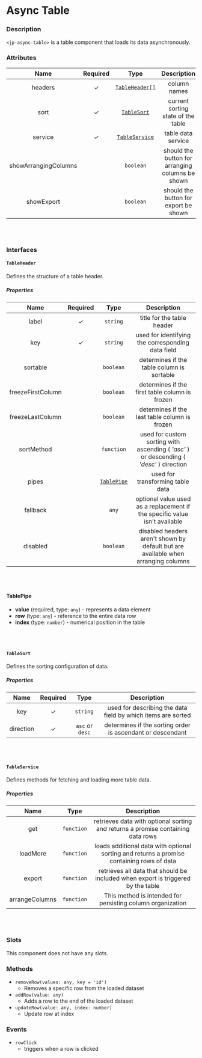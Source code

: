 # Async Table

### Description

`<jp-async-table>` is a table component that loads its data asynchronously.

### Attributes

|       **Name**       | **Required** |            **Type**             |                 **Description**                  |
| :------------------: | :----------: | :-----------------------------: | :----------------------------------------------: |
|       headers        |      ✓       | [`TableHeader[]`](#tableheader) |                   column names                   |
|         sort         |      ✓       |    [`TableSort`](#tablesort)    |        current sorting state of the table        |
|       service        |      ✓       | [`TableService`](#tableservice) |                table data service                |
| showArrangingColumns |              |            `boolean`            | should the button for arranging columns be shown |
|      showExport      |              |            `boolean`            |      should the button for export be shown       |

<br></br>

### Interfaces

#### `TableHeader`

Defines the structure of a table header.

##### Properties

|     **Name**      | **Required** |         **Type**          |                                     **Description**                                     |
| :---------------: | :----------: | :-----------------------: | :-------------------------------------------------------------------------------------: |
|       label       |      ✓       |         `string`          |                               title for the table header                                |
|        key        |      ✓       |         `string`          |                    used for identifying the corresponding data field                    |
|     sortable      |              |         `boolean`         |                       determines if the table column is sortable                        |
| freezeFirstColumn |              |         `boolean`         |                     determines if the first table column is frozen                      |
| freezeLastColumn  |              |         `boolean`         |                      determines if the last table column is frozen                      |
|    sortMethod     |              |        `function`         | used for custom sorting with ascending ( _'asc'_ ) or descending ( _'desc'_ ) direction |
|       pipes       |              | [`TablePipe`](#tablepipe) |                            used for transforming table data                             |
|     fallback      |              |           `any`           |       optional value used as a replacement if the specific value isn't available        |
|     disabled      |              |         `boolean`         |    disabled headers aren't shown by default but are available when arranging columns    |

<br></br>

#### TablePipe

- **value** (required, type: `any`) - represents a data element
- **row** (type: `any`) - reference to the entire data row
- **index** (type: `number`) - numerical position in the table

<br></br>

#### `TableSort`

Defines the sorting configuration of data.

##### Properties

| **Name**  | **Required** |    **Type**     |                       **Description**                        |
| :-------: | :----------: | :-------------: | :----------------------------------------------------------: |
|    key    |      ✓       |    `string`     | used for describing the data field by which items are sorted |
| direction |      ✓       | `asc` or `desc` |  determines if the sorting order is ascendant or descendant  |

<br></br>

#### `TableService`

Defines methods for fetching and loading more table data.

##### Properties

|    **Name**    |  **Type**  |                                      **Description**                                      |
| :------------: | :--------: | :---------------------------------------------------------------------------------------: |
|      get       | `function` |      retrieves data with optional sorting and returns a promise containing data rows      |
|    loadMore    | `function` | loads additional data with optional sorting and returns a promise containing rows of data |
|     export     | `function` |     retrieves all data that should be included when export is triggered by the table      |
| arrangeColumns | `function` |                This method is intended for persisting column organization                 |

<br></br>

### Slots

This component does not have any slots.

### Methods

- `removeRow(values: any, key = 'id')`
  - Removes a specific row from the loaded dataset
- `addRow(value: any)`
  - Adds a row to the end of the loaded dataset
- `updateRow(value: any, index: number)`
  - Update row at index

### Events

- `rowClick`
  - triggers when a row is clicked
